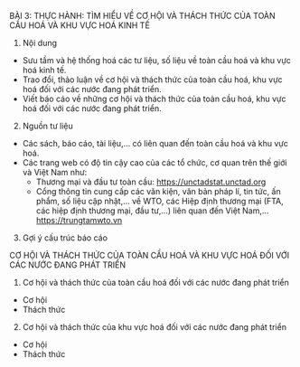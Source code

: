 BÀI 3: THỰC HÀNH: TÌM HIỂU VỀ CƠ HỘI VÀ THÁCH THỨC CỦA TOÀN CẦU HOÁ VÀ KHU VỰC HOÁ KINH TẾ

1. Nội dung
- Sưu tầm và hệ thống hoá các tư liệu, số liệu về toàn cầu hoá và khu vực hoá kinh tế.
- Trao đổi, thảo luận về cơ hội và thách thức của toàn cầu hoá, khu vực hoá đối với các nước đang phát triển.
- Viết báo cáo về những cơ hội và thách thức của toàn cầu hoá, khu vực hoá đối với các nước đang phát triển.

2. Nguồn tư liệu
- Các sách, báo cáo, tài liệu,... có liên quan đến toàn cầu hoá và khu vực hoá.
- Các trang web có độ tin cậy cao của các tổ chức, cơ quan trên thế giới và Việt Nam như:
  + Thương mại và đầu tư toàn cầu: https://unctadstat.unctad.org
  + Cổng thông tin cung cấp các văn kiện, văn bản pháp lí, tin tức, ấn phẩm, số liệu cập nhật,... về WTO, các Hiệp định thương mại (FTA, các hiệp định thương mại, đầu tư,...) liên quan đến Việt Nam,... https://trungtamwto.vn

3. Gợi ý cấu trúc báo cáo

CƠ HỘI VÀ THÁCH THỨC CỦA TOÀN CẦU HOÁ VÀ KHU VỰC HOÁ
ĐỐI VỚI CÁC NƯỚC ĐANG PHÁT TRIỂN

1. Cơ hội và thách thức của toàn cầu hoá đối với các nước đang phát triển
- Cơ hội
- Thách thức

2. Cơ hội và thách thức của khu vực hoá đối với các nước đang phát triển
- Cơ hội
- Thách thức